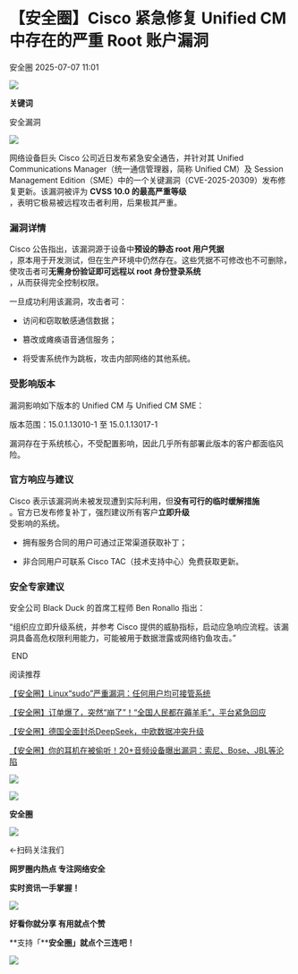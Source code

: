 #  【安全圈】Cisco 紧急修复 Unified CM 中存在的严重 Root 账户漏洞  
 安全圈   2025-07-07 11:01  
  
![](https://mmbiz.qpic.cn/sz_mmbiz_png/aBHpjnrGylgOvEXHviaXu1fO2nLov9bZ055v7s8F6w1DD1I0bx2h3zaOx0Mibd5CngBwwj2nTeEbupw7xpBsx27Q/640?wx_fmt=other&from=appmsg&tp=webp&wxfrom=5&wx_lazy=1&wx_co=1 "")  
  
  
**关键词**  
  
  
  
安全漏洞  
  
  
![](https://mmbiz.qpic.cn/sz_mmbiz_png/aBHpjnrGylhhVaU4PoHklxWs6tZerY0TWImg32XaPNrcOFR0GZZNIawurcXnBDqcibVcKr7sl24rbRySglaFfNw/640?wx_fmt=png&from=appmsg "")  
  
网络设备巨头 Cisco 公司近日发布紧急安全通告，并针对其 Unified Communications Manager（统一通信管理器，简称 Unified CM）及 Session Management Edition（SME）中的一个关键漏洞（CVE-2025-20309）发布修复更新。该漏洞被评为 **CVSS 10.0 的最高严重等级**  
，表明它极易被远程攻击者利用，后果极其严重。  
### 漏洞详情  
  
Cisco 公告指出，该漏洞源于设备中**预设的静态 root 用户凭据**  
，原本用于开发测试，但在生产环境中仍然存在。这些凭据不可修改也不可删除，使攻击者可**无需身份验证即可远程以 root 身份登录系统**  
，从而获得完全控制权限。  
  
一旦成功利用该漏洞，攻击者可：  
- 访问和窃取敏感通信数据；  
  
- 篡改或瘫痪语音通信服务；  
  
- 将受害系统作为跳板，攻击内部网络的其他系统。  
  
### 受影响版本  
  
漏洞影响如下版本的 Unified CM 与 Unified CM SME：  
  
版本范围：15.0.1.13010-1 至 15.0.1.13017-1  
  
漏洞存在于系统核心，不受配置影响，因此几乎所有部署此版本的客户都面临风险。  
### 官方响应与建议  
  
Cisco 表示该漏洞尚未被发现遭到实际利用，但**没有可行的临时缓解措施**  
。官方已发布修复补丁，强烈建议所有客户**立即升级**  
受影响的系统。  
- 拥有服务合同的用户可通过正常渠道获取补丁；  
  
- 非合同用户可联系 Cisco TAC（技术支持中心）免费获取更新。  
  
### 安全专家建议  
  
安全公司 Black Duck 的首席工程师 Ben Ronallo 指出：  
  
“组织应立即升级系统，并参考 Cisco 提供的威胁指标，启动应急响应流程。该漏洞具备高危权限利用能力，可能被用于数据泄露或网络钓鱼攻击。”  
  
  
 END   
  
  
阅读推荐  
  
  
[【安全圈】Linux“sudo”严重漏洞：任何用户均可接管系统](https://mp.weixin.qq.com/s?__biz=MzIzMzE4NDU1OQ==&mid=2652070525&idx=1&sn=7b6337e89711c9e9f413dd1cb303bd76&scene=21#wechat_redirect)  
  
  
  
[【安全圈】订单爆了，突然“崩了”！“全国人民都在薅羊毛”，平台紧急回应](https://mp.weixin.qq.com/s?__biz=MzIzMzE4NDU1OQ==&mid=2652070525&idx=2&sn=3c5d67bf949efc3dafaeafca5cb1d3d5&scene=21#wechat_redirect)  
  
  
  
[【安全圈】德国全面封杀DeepSeek，中欧数据冲突升级](https://mp.weixin.qq.com/s?__biz=MzIzMzE4NDU1OQ==&mid=2652070525&idx=3&sn=165c17d95e26e385745a0b80adf28250&scene=21#wechat_redirect)  
  
  
  
[【安全圈】你的耳机在被偷听！20+音频设备曝出漏洞：索尼、Bose、JBL等沦陷](https://mp.weixin.qq.com/s?__biz=MzIzMzE4NDU1OQ==&mid=2652070509&idx=1&sn=6cf6b923bca528cc5cc03d57ebcc2bf6&scene=21#wechat_redirect)  
  
  
  
  
![](https://mmbiz.qpic.cn/mmbiz_gif/aBHpjnrGylgeVsVlL5y1RPJfUdozNyCEft6M27yliapIdNjlcdMaZ4UR4XxnQprGlCg8NH2Hz5Oib5aPIOiaqUicDQ/640?wx_fmt=gif "")  
  
  
  
![](https://mmbiz.qpic.cn/mmbiz_png/aBHpjnrGylgeVsVlL5y1RPJfUdozNyCEDQIyPYpjfp0XDaaKjeaU6YdFae1iagIvFmFb4djeiahnUy2jBnxkMbaw/640?wx_fmt=png "")  
  
**安全圈**  
  
![](https://mmbiz.qpic.cn/mmbiz_gif/aBHpjnrGylgeVsVlL5y1RPJfUdozNyCEft6M27yliapIdNjlcdMaZ4UR4XxnQprGlCg8NH2Hz5Oib5aPIOiaqUicDQ/640?wx_fmt=gif "")  
  
  
←扫码关注我们  
  
**网罗圈内热点 专注网络安全**  
  
**实时资讯一手掌握！**  
  
  
![](https://mmbiz.qpic.cn/mmbiz_gif/aBHpjnrGylgeVsVlL5y1RPJfUdozNyCE3vpzhuku5s1qibibQjHnY68iciaIGB4zYw1Zbl05GQ3H4hadeLdBpQ9wEA/640?wx_fmt=gif "")  
  
**好看你就分享 有用就点个赞**  
  
**支持「****安全圈」就点个三连吧！**  
  
![](https://mmbiz.qpic.cn/mmbiz_gif/aBHpjnrGylgeVsVlL5y1RPJfUdozNyCE3vpzhuku5s1qibibQjHnY68iciaIGB4zYw1Zbl05GQ3H4hadeLdBpQ9wEA/640?wx_fmt=gif "")  
  
  
